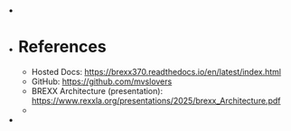 -
- # References
	- Hosted Docs: https://brexx370.readthedocs.io/en/latest/index.html
	- GitHub: https://github.com/mvslovers
	- BREXX Architecture (presentation): https://www.rexxla.org/presentations/2025/brexx_Architecture.pdf
	-
-